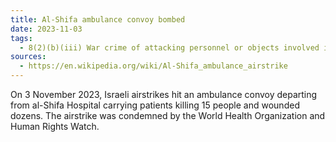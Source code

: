 ```yaml
---
title: Al-Shifa ambulance convoy bombed
date: 2023-11-03
tags:
  - 8(2)(b)(iii) War crime of attacking personnel or objects involved in a humanitarian assistance or peacekeeping mission.
sources:
  - https://en.wikipedia.org/wiki/Al-Shifa_ambulance_airstrike
---
```

On 3 November 2023, Israeli airstrikes hit an ambulance convoy departing from al-Shifa Hospital carrying patients killing 15 people and wounded dozens. The airstrike was condemned by the World Health Organization and Human Rights Watch.